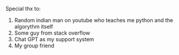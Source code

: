 Special thx to:
1. Random indian man on youtube who teaches me python and the algorythm itself
2. Some guy from stack overflow
3. Chat GPT as my support system
4. My group friend
